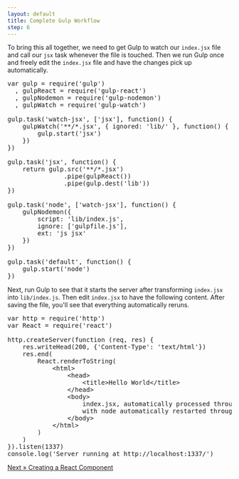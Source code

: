 ```yaml
---
layout: default
title: Complete Gulp Workflow
step: 6
---
```

To bring this all together, we need to get Gulp to watch our `index.jsx` file and call our `jsx` task whenever the file is touched. Then we run Gulp once and freely edit the `index.jsx` file and have the changes pick up automatically.

<pre class="brush: js">
var gulp = require('gulp')
  , gulpReact = require('gulp-react')
  , gulpNodemon = require('gulp-nodemon')
  , gulpWatch = require('gulp-watch')

gulp.task('watch-jsx', ['jsx'], function() {
    gulpWatch('**/*.jsx', { ignored: 'lib/' }, function() {
        gulp.start('jsx')
    })
})

gulp.task('jsx', function() {
    return gulp.src('**/*.jsx')
               .pipe(gulpReact())
               .pipe(gulp.dest('lib'))
})

gulp.task('node', ['watch-jsx'], function() {
    gulpNodemon({
        script: 'lib/index.js',
        ignore: ['gulpfile.js'],
        ext: 'js jsx'
    })
})

gulp.task('default', function() {
    gulp.start('node')
})
</pre>

Next, run Gulp to see that it starts the server after transforming `index.jsx` into `lib/index.js`.  Then edit `index.jsx` to have the following content.  After saving the file, you'll see that everything automatically reruns.

<pre class="brush: js">
var http = require('http')
var React = require('react')

http.createServer(function (req, res) {
    res.writeHead(200, {'Content-Type': 'text/html'})
    res.end(
        React.renderToString(
            &lt;html&gt;
                &lt;head&gt;
                    &lt;title&gt;Hello World&lt;/title&gt;
                &lt;/head&gt;
                &lt;body&gt;
                    index.jsx, automatically processed through gulp and gulp-react,
                    with node automatically restarted through gulp-nodemon!
                &lt;/body&gt;
            &lt;/html&gt;
        )
    )
}).listen(1337)
console.log('Server running at http://localhost:1337/')
</pre>

[Next » Creating a React Component](7-react-components)
